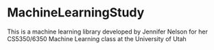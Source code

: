 # MachineLearningStudy
This is a machine learning library developed by Jennifer Nelson for her CS5350/6350 Machine Learning class at the University of Utah

